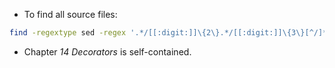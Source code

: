 - To find all source files:
```sh
find -regextype sed -regex '.*/[[:digit:]]\{2\}.*/[[:digit:]]\{3\}[^/]*js$' | sort
```
- Chapter _14 Decorators_ is self-contained.

